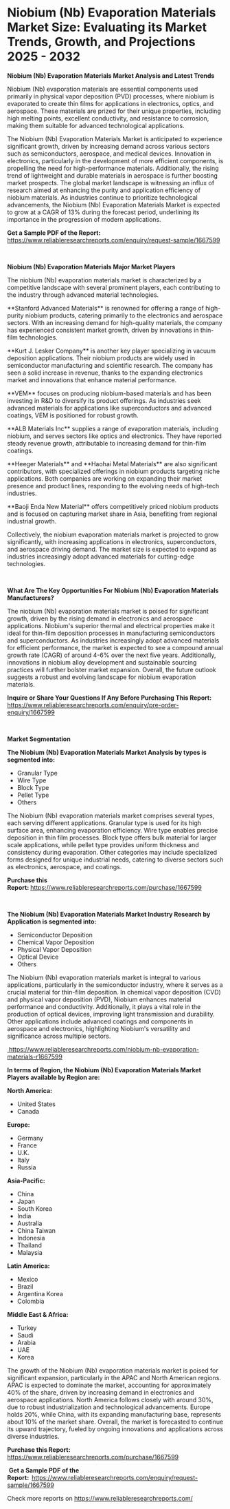 <p><h1>Niobium (Nb) Evaporation Materials Market Size: Evaluating its Market Trends, Growth, and Projections 2025 - 2032</h1></p><p><strong>Niobium (Nb) Evaporation Materials Market Analysis and Latest Trends</strong></p>
<p><p>Niobium (Nb) evaporation materials are essential components used primarily in physical vapor deposition (PVD) processes, where niobium is evaporated to create thin films for applications in electronics, optics, and aerospace. These materials are prized for their unique properties, including high melting points, excellent conductivity, and resistance to corrosion, making them suitable for advanced technological applications.</p><p>The Niobium (Nb) Evaporation Materials Market is anticipated to experience significant growth, driven by increasing demand across various sectors such as semiconductors, aerospace, and medical devices. Innovation in electronics, particularly in the development of more efficient components, is propelling the need for high-performance materials. Additionally, the rising trend of lightweight and durable materials in aerospace is further boosting market prospects. The global market landscape is witnessing an influx of research aimed at enhancing the purity and application efficiency of niobium materials. As industries continue to prioritize technological advancements, the Niobium (Nb) Evaporation Materials Market is expected to grow at a CAGR of 13% during the forecast period, underlining its importance in the progression of modern applications.</p></p>
<p><strong>Get a Sample PDF of the Report:&nbsp;</strong> <a href="https://www.reliableresearchreports.com/enquiry/request-sample/1667599?utm_campaign=2187&utm_medium=2&utm_source=Github&utm_content=ia&utm_term=02022025&utm_id=niobium-nb-evaporation-materials">https://www.reliableresearchreports.com/enquiry/request-sample/1667599</a></p>
<p>&nbsp;</p>
<p><strong>Niobium (Nb) Evaporation Materials Major Market Players</strong></p>
<p><p>The niobium (Nb) evaporation materials market is characterized by a competitive landscape with several prominent players, each contributing to the industry through advanced material technologies.</p><p>**Stanford Advanced Materials** is renowned for offering a range of high-purity niobium products, catering primarily to the electronics and aerospace sectors. With an increasing demand for high-quality materials, the company has experienced consistent market growth, driven by innovations in thin-film technologies.</p><p>**Kurt J. Lesker Company** is another key player specializing in vacuum deposition applications. Their niobium products are widely used in semiconductor manufacturing and scientific research. The company has seen a solid increase in revenue, thanks to the expanding electronics market and innovations that enhance material performance.</p><p>**VEM** focuses on producing niobium-based materials and has been investing in R&D to diversify its product offerings. As industries seek advanced materials for applications like superconductors and advanced coatings, VEM is positioned for robust growth.</p><p>**ALB Materials Inc** supplies a range of evaporation materials, including niobium, and serves sectors like optics and electronics. They have reported steady revenue growth, attributable to increasing demand for thin-film coatings.</p><p>**Heeger Materials** and **Haohai Metal Materials** are also significant contributors, with specialized offerings in niobium products targeting niche applications. Both companies are working on expanding their market presence and product lines, responding to the evolving needs of high-tech industries.</p><p>**Baoji Enda New Material** offers competitively priced niobium products and is focused on capturing market share in Asia, benefiting from regional industrial growth.</p><p>Collectively, the niobium evaporation materials market is projected to grow significantly, with increasing applications in electronics, superconductors, and aerospace driving demand. The market size is expected to expand as industries increasingly adopt advanced materials for cutting-edge technologies.</p></p>
<p>&nbsp;</p>
<p><strong>What Are The Key Opportunities For Niobium (Nb) Evaporation Materials Manufacturers?</strong></p>
<p><p>The niobium (Nb) evaporation materials market is poised for significant growth, driven by the rising demand in electronics and aerospace applications. Niobium's superior thermal and electrical properties make it ideal for thin-film deposition processes in manufacturing semiconductors and superconductors. As industries increasingly adopt advanced materials for efficient performance, the market is expected to see a compound annual growth rate (CAGR) of around 4-6% over the next five years. Additionally, innovations in niobium alloy development and sustainable sourcing practices will further bolster market expansion. Overall, the future outlook suggests a robust and evolving landscape for niobium evaporation materials.</p></p>
<p><strong>Inquire or Share Your Questions If Any Before Purchasing This Report:</strong> <a href="https://www.reliableresearchreports.com/enquiry/pre-order-enquiry/1667599?utm_campaign=2187&utm_medium=2&utm_source=Github&utm_content=ia&utm_term=02022025&utm_id=niobium-nb-evaporation-materials">https://www.reliableresearchreports.com/enquiry/pre-order-enquiry/1667599</a></p>
<p>&nbsp;</p>
<p><strong>Market Segmentation</strong></p>
<p><strong>The Niobium (Nb) Evaporation Materials Market Analysis by types is segmented into:</strong></p>
<p><ul><li>Granular Type</li><li>Wire Type</li><li>Block Type</li><li>Pellet Type</li><li>Others</li></ul></p>
<p><p>The Niobium (Nb) evaporation materials market comprises several types, each serving different applications. Granular type is used for its high surface area, enhancing evaporation efficiency. Wire type enables precise deposition in thin film processes. Block type offers bulk material for larger scale applications, while pellet type provides uniform thickness and consistency during evaporation. Other categories may include specialized forms designed for unique industrial needs, catering to diverse sectors such as electronics, aerospace, and coatings.</p></p>
<p><strong>Purchase this Report:&nbsp;</strong><a href="https://www.reliableresearchreports.com/purchase/1667599?utm_campaign=2187&utm_medium=2&utm_source=Github&utm_content=ia&utm_term=02022025&utm_id=niobium-nb-evaporation-materials">https://www.reliableresearchreports.com/purchase/1667599</a></p>
<p>&nbsp;</p>
<p><strong>The Niobium (Nb) Evaporation Materials Market Industry Research by Application is segmented into:</strong></p>
<p><ul><li>Semiconductor Deposition</li><li>Chemical Vapor Deposition</li><li>Physical Vapor Deposition</li><li>Optical Device</li><li>Others</li></ul></p>
<p><p>The Niobium (Nb) evaporation materials market is integral to various applications, particularly in the semiconductor industry, where it serves as a crucial material for thin-film deposition. In chemical vapor deposition (CVD) and physical vapor deposition (PVD), Niobium enhances material performance and conductivity. Additionally, it plays a vital role in the production of optical devices, improving light transmission and durability. Other applications include advanced coatings and components in aerospace and electronics, highlighting Niobium's versatility and significance across multiple sectors.</p></p>
<p><a href="https://www.reliableresearchreports.com/niobium-nb-evaporation-materials-r1667599?utm_campaign=2187&utm_medium=2&utm_source=Github&utm_content=ia&utm_term=02022025&utm_id=niobium-nb-evaporation-materials">&nbsp;https://www.reliableresearchreports.com/niobium-nb-evaporation-materials-r1667599</a></p>
<p><strong>In terms of Region, the Niobium (Nb) Evaporation Materials Market Players available by Region are:</strong></p>
<p>
    <p> <strong> North America: </strong>
        <ul>
            <li>United States</li>
            <li>Canada</li>
        </ul>
        </p> 
    <p> <strong> Europe: </strong>
        <ul>
            <li>Germany</li>
            <li>France</li>
            <li>U.K.</li>
            <li>Italy</li>
            <li>Russia</li>
        </ul>
        </p> 
    <p> <strong> Asia-Pacific: </strong>
        <ul>
            <li>China</li>
            <li>Japan</li>
            <li>South Korea</li>
            <li>India</li>
            <li>Australia</li>
            <li>China Taiwan</li>
            <li>Indonesia</li>
            <li>Thailand</li>
            <li>Malaysia</li>
        </ul>
        </p> 
    <p> <strong> Latin America: </strong>
        <ul>
            <li>Mexico</li>
            <li>Brazil</li>
            <li>Argentina Korea</li>
            <li>Colombia</li>
        </ul>
        </p> 
    <p> <strong> Middle East & Africa: </strong>
        <ul>
            <li>Turkey</li>
            <li>Saudi</li>
            <li>Arabia</li>
            <li>UAE</li>
            <li>Korea</li>
        </ul>
    </p>
    </p>
<p><p>The growth of the Niobium (Nb) evaporation materials market is poised for significant expansion, particularly in the APAC and North American regions. APAC is expected to dominate the market, accounting for approximately 40% of the share, driven by increasing demand in electronics and aerospace applications. North America follows closely with around 30%, due to robust industrialization and technological advancements. Europe holds 20%, while China, with its expanding manufacturing base, represents about 10% of the market share. Overall, the market is forecasted to continue its upward trajectory, fueled by ongoing innovations and applications across diverse industries.</p></p>
<p><strong>Purchase this Report: </strong><a href="https://www.reliableresearchreports.com/purchase/1667599?utm_campaign=2187&utm_medium=2&utm_source=Github&utm_content=ia&utm_term=02022025&utm_id=niobium-nb-evaporation-materials">https://www.reliableresearchreports.com/purchase/1667599</a></p>
<p>&nbsp;<strong>Get a Sample PDF of the Report:&nbsp;&nbsp;</strong><a href="https://www.reliableresearchreports.com/enquiry/request-sample/1667599?utm_campaign=2187&utm_medium=2&utm_source=Github&utm_content=ia&utm_term=02022025&utm_id=niobium-nb-evaporation-materials">https://www.reliableresearchreports.com/enquiry/request-sample/1667599</a></p>
<p><strong></strong></p>
<p>Check more reports on <a href="https://www.reliableresearchreports.com/?utm_campaign=2187&utm_medium=2&utm_source=Github&utm_content=ia&utm_term=02022025&utm_id=niobium-nb-evaporation-materials">https://www.reliableresearchreports.com/</a></p>